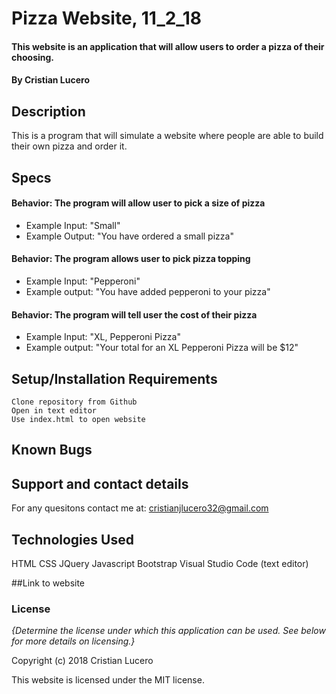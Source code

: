# Pizza Website, 11_2_18

#### This website is an application that will allow users to order a pizza of their choosing.

#### By Cristian Lucero

## Description
This is a program that will simulate a website where people are able to build their own pizza and order it.

## Specs
#### Behavior: The program will allow user to pick a size of pizza
* Example Input: "Small"
* Example Output: "You have ordered a small pizza"
#### Behavior: The program allows user to pick pizza topping
* Example Input: "Pepperoni"
* Example output: "You have added pepperoni to your pizza"
#### Behavior: The program will tell user the cost of their pizza
* Example Input: "XL, Pepperoni Pizza"
* Example output: "Your total for an XL Pepperoni Pizza will be $12"


## Setup/Installation Requirements
    Clone repository from Github
    Open in text editor
    Use index.html to open website



## Known Bugs



## Support and contact details

For any quesitons contact me at: cristianjlucero32@gmail.com

## Technologies Used

HTML
CSS
JQuery
Javascript
Bootstrap
Visual Studio Code (text editor)

##Link to website


### License

*{Determine the license under which this application can be used.  See below for more details on licensing.}*

Copyright (c) 2018 Cristian Lucero

This website is licensed under the MIT license.
